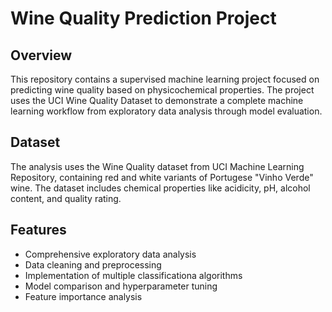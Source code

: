 # Wine Quality Prediction Project

## Overview
This repository contains a supervised machine learning project focused on predicting wine quality based on physicochemical properties. The project uses the UCI Wine Quality Dataset to demonstrate a complete machine learning workflow from exploratory data analysis through model evaluation.

## Dataset
The analysis uses the Wine Quality dataset from UCI Machine Learning Repository, containing red and white variants of Portugese "Vinho Verde" wine. The dataset includes chemical properties like acidicity, pH, alcohol content, and quality rating.

## Features
- Comprehensive exploratory data analysis
- Data cleaning and preprocessing
- Implementation of multiple classificationa algorithms
- Model comparison and hyperparameter tuning
- Feature importance analysis
